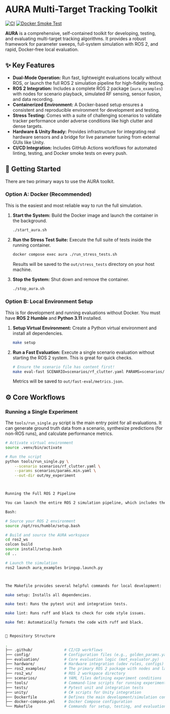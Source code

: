# AURA Multi-Target Tracking Toolkit

[![CI](https://github.com/br3nt53/aura/actions/workflows/ci.yml/badge.svg)](https://github.com/br3nt53/aura/actions/workflows/ci.yml)
[![Docker Smoke Test](https://github.com/br3nt53/aura/actions/workflows/docker-smoke.yml/badge.svg)](https://github.com/br3nt53/aura/actions/workflows/docker-smoke.yml)

**AURA** is a comprehensive, self-contained toolkit for developing, testing, and evaluating multi-target tracking algorithms. It provides a robust framework for parameter sweeps, full-system simulation with ROS 2, and rapid, Docker-free local evaluation.

## ✨ Key Features

* **Dual-Mode Operation:** Run fast, lightweight evaluations locally without ROS, or launch the full ROS 2 simulation pipeline for high-fidelity testing.
* **ROS 2 Integration:** Includes a complete ROS 2 package (`aura_examples`) with nodes for scenario playback, simulated RF sensing, sensor fusion, and data recording.
* **Containerized Environment:** A Docker-based setup ensures a consistent and reproducible environment for development and testing.
* **Stress Testing:** Comes with a suite of challenging scenarios to validate tracker performance under adverse conditions like high clutter and dense targets.
* **Hardware & Unity Ready:** Provides infrastructure for integrating real hardware sensors and a bridge for live parameter tuning from external GUIs like Unity.
* **CI/CD Integration:** Includes GitHub Actions workflows for automated linting, testing, and Docker smoke tests on every push.

## 🚀 Getting Started

There are two primary ways to use the AURA toolkit.

### Option A: Docker (Recommended)

This is the easiest and most reliable way to run the full simulation.

1.  **Start the System:** Build the Docker image and launch the container in the background.
    ```bash
    ./start_aura.sh
    ```

2.  **Run the Stress Test Suite:** Execute the full suite of tests inside the running container.
    ```bash
    docker compose exec aura ./run_stress_tests.sh
    ```
    Results will be saved to the `out/stress_tests` directory on your host machine.

3.  **Stop the System:** Shut down and remove the container.
    ```bash
    ./stop_aura.sh
    ```

### Option B: Local Environment Setup

This is for development and running evaluations without Docker. You must have **ROS 2 Humble** and **Python 3.11** installed.

1.  **Setup Virtual Environment:** Create a Python virtual environment and install all dependencies.
    ```bash
    make setup
    ```

2.  **Run a Fast Evaluation:** Execute a single scenario evaluation without starting the ROS 2 system. This is great for quick checks.
    ```bash
    # Ensure the scenario file has content first!
    make eval-fast SCENARIO=scenarios/rf_clutter.yaml PARAMS=scenarios/params.min.yaml OUT=out/fast-eval
    ```
    Metrics will be saved to `out/fast-eval/metrics.json`.

## ⚙️ Core Workflows

### Running a Single Experiment

The `tools/run_single.py` script is the main entry point for all evaluations. It can generate ground truth data from a scenario, synthesize predictions (for non-ROS runs), and calculate performance metrics.

```bash
# Activate virtual environment
source .venv/bin/activate

# Run the script
python tools/run_single.py \
    --scenario scenarios/rf_clutter.yaml \
    --params scenarios/params.min.yaml \
    --out-dir out/my_experiment



Running the Full ROS 2 Pipeline

You can launch the entire ROS 2 simulation pipeline, which includes the scenario player, mock sensor, fusion tracker, and recorder nodes.

Bash:

# Source your ROS 2 environment
source /opt/ros/humble/setup.bash

# Build and source the AURA workspace
cd ros2_ws
colcon build
source install/setup.bash
cd ..

# Launch the simulation
ros2 launch aura_examples bringup.launch.py



The Makefile provides several helpful commands for local development:

make setup: Installs all dependencies.

make test: Runs the pytest unit and integration tests.

make lint: Runs ruff and black to check for code style issues.

make fmt: Automatically formats the code with ruff and black.


📂 Repository Structure

.
├── .github/              # CI/CD workflows
├── config/               # Configuration files (e.g., golden_params.yaml)
├── evaluation/           # Core evaluation logic (mot_evaluator.py)
├── hardware/             # Hardware integration (udev rules, configs)
├── ros2_examples/        # The primary ROS 2 package with nodes and launch files
├── ros2_ws/              # ROS 2 workspace directory
├── scenarios/            # YAML files defining experiment conditions
├── tools/                # Command-line scripts for running experiments
├── tests/                # Pytest unit and integration tests
├── unity/                # C# scripts for Unity integration
├── Dockerfile            # Defines the main development/simulation container
├── docker-compose.yml    # Docker Compose configuration
└── Makefile              # Commands for setup, testing, and evaluation



